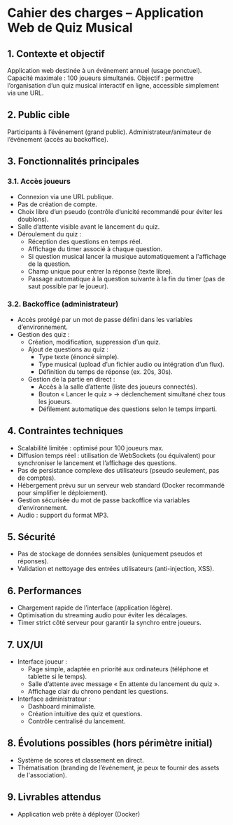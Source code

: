 # Cahier des charges – Application Web de Quiz Musical
## 1. Contexte et objectif

Application web destinée à un événement annuel (usage ponctuel).
Capacité maximale : 100 joueurs simultanés.
Objectif : permettre l’organisation d’un quiz musical interactif en ligne, accessible simplement via une URL.

## 2. Public cible
Participants à l’événement (grand public).
Administrateur/animateur de l’événement (accès au backoffice).

## 3. Fonctionnalités principales
### 3.1. Accès joueurs

- Connexion via une URL publique.
- Pas de création de compte.
- Choix libre d’un pseudo (contrôle d’unicité recommandé pour éviter les doublons).
- Salle d’attente visible avant le lancement du quiz.
- Déroulement du quiz :
  - Réception des questions en temps réel.
  - Affichage du timer associé à chaque question.
  - Si question musical lancer la musique automatiquement a l'affichage de la question.
  - Champ unique pour entrer la réponse (texte libre).
  - Passage automatique à la question suivante à la fin du timer (pas de saut possible par le joueur). 

### 3.2. Backoffice (administrateur)
- Accès protégé par un mot de passe défini dans les variables d’environnement.
- Gestion des quiz :
  - Création, modification, suppression d’un quiz.
  - Ajout de questions au quiz :
    - Type texte (énoncé simple).
    - Type musical (upload d’un fichier audio ou intégration d’un flux).
    - Définition du temps de réponse (ex. 20s, 30s).
  - Gestion de la partie en direct :
    - Accès à la salle d’attente (liste des joueurs connectés).
    - Bouton « Lancer le quiz » → déclenchement simultané chez tous les joueurs.
    - Défilement automatique des questions selon le temps imparti.

## 4. Contraintes techniques
- Scalabilité limitée : optimisé pour 100 joueurs max.
- Diffusion temps réel : utilisation de WebSockets (ou équivalent) pour synchroniser le lancement et l’affichage des questions.
- Pas de persistance complexe des utilisateurs (pseudo seulement, pas de comptes).
- Hébergement prévu sur un serveur web standard (Docker recommandé pour simplifier le déploiement).
- Gestion sécurisée du mot de passe backoffice via variables d’environnement.
- Audio : support du format MP3.

## 5. Sécurité
- Pas de stockage de données sensibles (uniquement pseudos et réponses).
- Validation et nettoyage des entrées utilisateurs (anti-injection, XSS).

## 6. Performances
- Chargement rapide de l’interface (application légère).
- Optimisation du streaming audio pour éviter les décalages.
- Timer strict côté serveur pour garantir la synchro entre joueurs.

## 7. UX/UI
- Interface joueur :
  - Page simple, adaptée en priorité aux ordinateurs (téléphone et tablette si le temps).
  - Salle d’attente avec message « En attente du lancement du quiz ».
  - Affichage clair du chrono pendant les questions.
- Interface administrateur :
  - Dashboard minimaliste.
  - Création intuitive des quiz et questions.
  - Contrôle centralisé du lancement.

## 8. Évolutions possibles (hors périmètre initial)
- Système de scores et classement en direct.
- Thématisation (branding de l’événement, je peux te fournir des assets de l'association).

## 9. Livrables attendus
- Application web prête à déployer (Docker)
